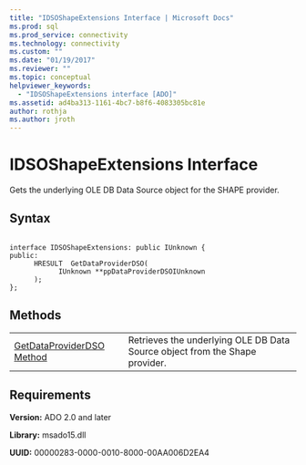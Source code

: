 ```yaml
---
title: "IDSOShapeExtensions Interface | Microsoft Docs"
ms.prod: sql
ms.prod_service: connectivity
ms.technology: connectivity
ms.custom: ""
ms.date: "01/19/2017"
ms.reviewer: ""
ms.topic: conceptual
helpviewer_keywords: 
  - "IDSOShapeExtensions interface [ADO]"
ms.assetid: ad4ba313-1161-4bc7-b8f6-4083305bc81e
author: rothja
ms.author: jroth
---
```

# IDSOShapeExtensions Interface
Gets the underlying OLE DB Data Source object for the SHAPE provider.  
  
## Syntax  
  
```  
  
interface IDSOShapeExtensions: public IUnknown {  
public:  
      HRESULT  GetDataProviderDSO(  
            IUnknown **ppDataProviderDSOIUnknown  
      );  
};  
```  
  
## Methods  
  
|||  
|-|-|  
|[GetDataProviderDSO Method](../../../ado/reference/ado-api/getdataproviderdso-method.md)|Retrieves the underlying OLE DB Data Source object from the Shape provider.|  
  
## Requirements  
 **Version:** ADO 2.0 and later  
  
 **Library:** msado15.dll  
  
 **UUID:** 00000283-0000-0010-8000-00AA006D2EA4
